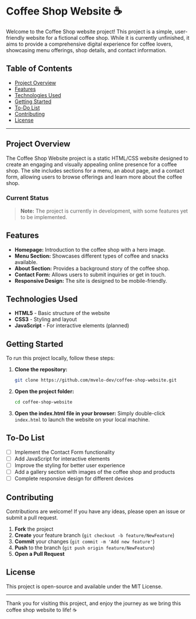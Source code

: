 # Coffee Shop Website ☕️

Welcome to the Coffee Shop website project! This project is a simple, user-friendly website for a fictional coffee shop. While it is currently unfinished, it aims to provide a comprehensive digital experience for coffee lovers, showcasing menu offerings, shop details, and contact information.

## Table of Contents
- [Project Overview](#project-overview)
- [Features](#features)
- [Technologies Used](#technologies-used)
- [Getting Started](#getting-started)
- [To-Do List](#to-do-list)
- [Contributing](#contributing)
- [License](#license)

---

## Project Overview

The Coffee Shop Website project is a static HTML/CSS website designed to create an engaging and visually appealing online presence for a coffee shop. The site includes sections for a menu, an about page, and a contact form, allowing users to browse offerings and learn more about the coffee shop. 

### Current Status
> **Note:** The project is currently in development, with some features yet to be implemented.

## Features

- **Homepage:** Introduction to the coffee shop with a hero image.
- **Menu Section:** Showcases different types of coffee and snacks available.
- **About Section:** Provides a background story of the coffee shop.
- **Contact Form:** Allows users to submit inquiries or get in touch.
- **Responsive Design:** The site is designed to be mobile-friendly.

## Technologies Used

- **HTML5** - Basic structure of the website
- **CSS3** - Styling and layout
- **JavaScript** - For interactive elements (planned)

## Getting Started

To run this project locally, follow these steps:

1. **Clone the repository:**
   ```bash
   git clone https://github.com/mvelo-dev/coffee-shop-website.git
   ```

2. **Open the project folder:**
   ```bash
   cd coffee-shop-website
   ```

3. **Open the index.html file in your browser:**
   Simply double-click `index.html` to launch the website on your local machine.

## To-Do List

- [ ] Implement the Contact Form functionality
- [ ] Add JavaScript for interactive elements
- [ ] Improve the styling for better user experience
- [ ] Add a gallery section with images of the coffee shop and products
- [ ] Complete responsive design for different devices

## Contributing

Contributions are welcome! If you have any ideas, please open an issue or submit a pull request.

1. **Fork** the project
2. **Create** your feature branch (`git checkout -b feature/NewFeature`)
3. **Commit** your changes (`git commit -m 'Add new feature'`)
4. **Push** to the branch (`git push origin feature/NewFeature`)
5. **Open a Pull Request**

## License

This project is open-source and available under the MIT License.

---

Thank you for visiting this project, and enjoy the journey as we bring this coffee shop website to life! ☕

